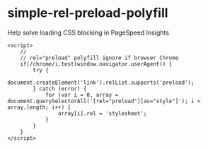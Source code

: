 # simple-rel-preload-polyfill

Help solve loading CSS blocking in PageSpeed Insights
```
<script>
    //
    // rel="preload" polyfill ignore if browser Chrome
    if(/chrome/i.test(window.navigator.userAgent)) {
        try {
            document.createElement('link').relList.supports('preload');
        } catch (error) {
            for (var i = 0, array = document.querySelectorAll('[rel="preload"][as="style"]'); i < array.length; i++) {
                array[i].rel = 'stylesheet';
            }
        }
    }
</script>
```
